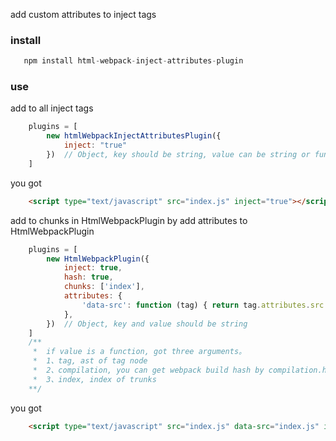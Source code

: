add custom attributes to inject tags

### install

```javascript
   npm install html-webpack-inject-attributes-plugin
```

### use

add to all inject tags
```javascript
    plugins = [
        new htmlWebpackInjectAttributesPlugin({
            inject: "true"
        })  // Object, key should be string, value can be string or function
    ]
```
you got

```html
    <script type="text/javascript" src="index.js" inject="true"></script>
```

add to chunks in HtmlWebpackPlugin
by add attributes to HtmlWebpackPlugin

```javascript
    plugins = [
        new HtmlWebpackPlugin({
            inject: true,
            hash: true,
            chunks: ['index'],
            attributes: {
                'data-src': function (tag) { return tag.attributes.src }
            },
        })  // Object, key and value should be string
    ]
    /**
     *  if value is a function, got three arguments。
     *  1、tag, ast of tag node
     *  2、compilation, you can get webpack build hash by compilation.hash
     *  3、index, index of trunks
    **/
```

you got

```html
    <script type="text/javascript" src="index.js" data-src="index.js" inject="true"></script>
```
